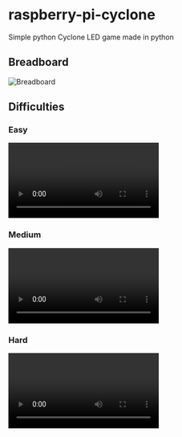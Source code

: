 # raspberry-pi-cyclone
Simple python Cyclone LED game made in python

## Breadboard
![Breadboard](https://i.imgur.com/OIry7pG.jpg)

## Difficulties 
### Easy
![Easy](https://i.imgur.com/ZTBeCEt.mp4)

### Medium
![Medium](https://i.imgur.com/kEk32oq.mp4)

### Hard
![Hard](https://i.imgur.com/yUdpYFn.mp4)
